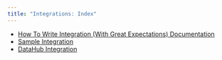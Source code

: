 ```yaml
---
title: "Integrations: Index"
---
```

- [How To Write Integration (With Great Expectations) Documentation](../integrations/contributing_integration.md)
- [Sample Integration](../integrations/integration_template.md)
- [DataHub Integration](../integrations/integration_datahub_template.md)